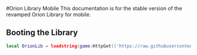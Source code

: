 #Orion Library Mobile
This documentation is for the stable version of the revamped Orion Library for mobile.

## Booting the Library
```lua
local OrionLib = loadstring(game:HttpGet(('https://raw.githubusercontent.com/shlexware/Orion/main/source')))()
```
